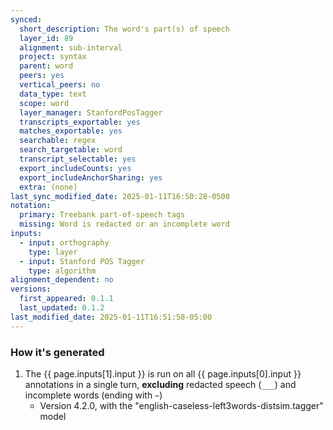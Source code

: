 ```yaml
---
synced:
  short_description: The word's part(s) of speech
  layer_id: 89
  alignment: sub-interval
  project: syntax
  parent: word
  peers: yes
  vertical_peers: no
  data_type: text
  scope: word
  layer_manager: StanfordPosTagger
  transcripts_exportable: yes
  matches_exportable: yes
  searchable: regex
  search_targetable: word
  transcript_selectable: yes
  export_includeCounts: yes
  export_includeAnchorSharing: yes
  extra: (none)
last_sync_modified_date: 2025-01-11T16:50:28-0500
notation:
  primary: Treebank part-of-speech tags
  missing: Word is redacted or an incomplete word
inputs:
  - input: orthography
    type: layer
  - input: Stanford POS Tagger
    type: algorithm
alignment_dependent: no
versions:
  first_appeared: 0.1.1
  last_updated: 0.1.2
last_modified_date: 2025-01-11T16:51:58-05:00
---
```




### How it's generated

1. The {{ page.inputs[1].input }} is run on all <span class="layer">{{ page.inputs[0].input }}</span> annotations in a single <span class="layer">turn</span>, **excluding** redacted speech (`___`) and incomplete words (ending with `~`)
   - Version 4.2.0, with the "english-caseless-left3words-distsim.tagger" model
